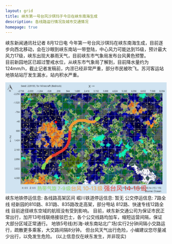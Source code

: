 ```yaml
---
layout: grid
title: 峡东第一号台风沙琪玛于今日在峡东南海生成
description: 各线路运行情况及城市交通情况
homepage: true
---
```

峡东新闻通讯社记者 8月12日电  今年第一号台风沙琪玛在峡东南海生成，目前逐步向西北移动，会在沙眼到峡东南站一带登陆，中心风力可能达到15级，预计最大风力17级，峡东出现大暴雨天气，目前峡东市气象局发布台风黄色预警。  
目前新园地区已超过警戒水位，从峡东市气象局了解到，目前降水量约为124mm/h，截止记者发稿前，内涝已经非常严重，部分市民被吹飞。苏河客运站地铁站站厅发生漏水，站内积水严重。  
<div class="row">
    <div class="col-sm-3 col-xs-4">
        <img src="/assets/typhoon1.png" />
    </div>
峡东地铁停运信息:  
各线路高架区间  
崛川铁道停运信息:  
暂无  
公交停运信息:  
7路全线  
经新园的810路、831路、835路改走高架，部分甩站  
812路、快速专线12路全线  
目前途径峡东空域的航班没有受到影响。  
目前，峡东新交通公司为保证市民正常出行，加开13号线联络接驳巴士，各个公交线路均加车，缩短运营间隔，保证大部分区域正常通行。  
地铁5号线(杉海-峡东南站北广场)实行2分钟间隔小交路运行，疏散更多乘客，大交路间隔8分钟。  
但台风天气出行危险，小编建议您尽量减少出行，以免发生危险。  
(以上信息仅在峡东发生，并非现实)
